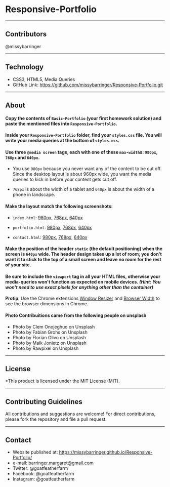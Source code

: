 # Responsive-Portfolio
____________________________________
## Contributors
@missybarringer
____________________________________
## Technology
* CSS3, HTML5, Media Queries
* GitHub Link: https://github.com/missybarringer/Responsive-Portfolio.git
____________________________________
## About
#### Copy the contents of `Basic-Portfolio` (your first homework solution) and paste the mentioned files into `Responsive-Portfolio`.

#### Inside your `Responsive-Portfolio` folder, find your `styles.css` file. You will write your media queries at the bottom of `styles.css`.

#### Use three `@media screen` tags, each with one of these `max-width`s: `980px`, `768px` and `640px`.

   * You use `980px` because you never want any of the content to be cut off. Since the desktop layout is about 960px wide, you want the media queries to kick in before your content gets cut off.

   * `768px` is about the width of a tablet and `640px` is about the width of a phone in landscape.

#### Make the layout match the following screenshots:

   * `index.html`: [980px](Images/980-index.jpg), [768px](Images/768-index.jpg), [640px](Images/640-index.jpg)

   * `portfolio.html`: [980px](Images/980-portfolio.jpg), [768px](Images/768-portfolio.jpg), [640px](Images/640-portfolio.jpg)

   * `contact.html`: [980px](Images/980-contact.jpg), [768px](Images/768-contact.jpg), [640px](Images/640-contact.jpg)

#### Make the position of the header `static` (the default positioning) when the screen is `640px` wide. The header design takes up a lot of room; you don't want it to stick to the top of a small screen and leave no room for the rest of your site.

#### Be sure to include the `viewport` tag in all your HTML files, otherwise your media-queries won't function as expected on mobile devices. _(Hint: You won't need to use exact pixels for anything other than the container)_

**Protip**: Use the Chrome extensions [Window Resizer](https://chrome.google.com/webstore/detail/window-resizer/kkelicaakdanhinjdeammmilcgefonfh) and [Browser Width](https://chrome.google.com/webstore/detail/browser-width/mlnegepkjlccabakompdmbcmdieaideh) to see the browser dimensions in Chrome.

#### Photo Contribuitions came from the following people on unsplash
* Photo by Clem Onojeghuo on Unsplash
* Photo by Fabian Grohs on Unsplash
* Photo by Florian Olivo on Unsplash
* Photo by Maik Jonietz on Unsplash
* Photo by Rawpixel on Unsplash
____________________________________
## License
*This product is licensed under the MIT License (MIT).
____________________________________
## Contributing Guidelines
All contributions and suggestions are welcome!
For direct contributions, please fork the repository and file a pull request.
____________________________________
## Contact
* Website published at: https://missybarringer.github.io/Responsive-Portfolio/
* e-mail: barringer.margaret@gmail.com
* Twitter: @goatfeatherfarm
* Facebook: @goatfeatherfarm
* Instagram: @goatfeatherfarm

